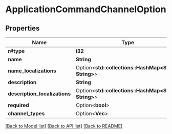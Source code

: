 # ApplicationCommandChannelOption

## Properties

Name | Type | Description | Notes
------------ | ------------- | ------------- | -------------
**r#type** | **i32** |  | 
**name** | **String** |  | 
**name_localizations** | Option<**std::collections::HashMap<String, String>**> |  | [optional]
**description** | **String** |  | 
**description_localizations** | Option<**std::collections::HashMap<String, String>**> |  | [optional]
**required** | Option<**bool**> |  | [optional]
**channel_types** | Option<**Vec<i32>**> |  | [optional]

[[Back to Model list]](../README.md#documentation-for-models) [[Back to API list]](../README.md#documentation-for-api-endpoints) [[Back to README]](../README.md)


